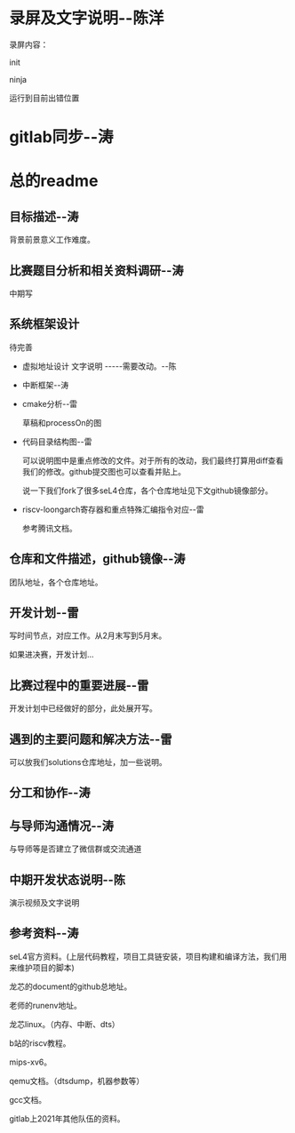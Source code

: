 # 录屏及文字说明--陈洋

录屏内容：

init

ninja

运行到目前出错位置

# gitlab同步--涛



# 总的readme

## 目标描述--涛

背景前景意义工作难度。



## 比赛题目分析和相关资料调研--涛

中期写



## 系统框架设计

待完善



* 虚拟地址设计 文字说明 -----需要改动。--陈



* 中断框架--涛



* cmake分析--雷

  草稿和processOn的图

  

* 代码目录结构图--雷

  可以说明图中是重点修改的文件。对于所有的改动，我们最终打算用diff查看我们的修改。github提交图也可以查看并贴上。

  说一下我们fork了很多seL4仓库，各个仓库地址见下文github镜像部分。
  
  
  
* riscv-loongarch寄存器和重点特殊汇编指令对应--雷

  参考腾讯文档。



## 仓库和文件描述，github镜像--涛

团队地址，各个仓库地址。



## 开发计划--雷

写时间节点，对应工作。从2月末写到5月末。

如果进决赛，开发计划...



## 比赛过程中的重要进展--雷

开发计划中已经做好的部分，此处展开写。



## 遇到的主要问题和解决方法--雷

可以放我们solutions仓库地址，加一些说明。



## 分工和协作--涛



## 与导师沟通情况--涛

与导师等是否建立了微信群或交流通道



## 中期开发状态说明--陈

演示视频及文字说明





## 参考资料--涛

seL4官方资料。(上层代码教程，项目工具链安装，项目构建和编译方法，我们用来维护项目的脚本)

龙芯的document的github总地址。

老师的runenv地址。

龙芯linux。（内存、中断、dts）

b站的riscv教程。

mips-xv6。

qemu文档。（dtsdump，机器参数等）

gcc文档。

gitlab上2021年其他队伍的资料。